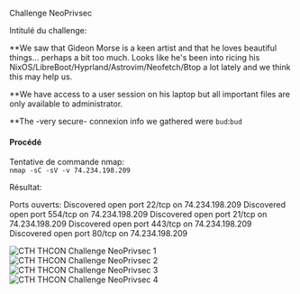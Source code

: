 
Challenge NeoPrivsec

Intitulé du challenge:

**We saw that Gideon Morse is a keen artist and that he loves beautiful things... perhaps a bit too much. Looks like he's been into ricing his NixOS/LibreBoot/Hyprland/Astrovim/Neofetch/Btop a lot lately and we think this may help us.

**We have access to a user session on his laptop but all important files are only available to administrator.

**The -very secure- connexion info we gathered were `bud`:`bud`


#### Procédé

Tentative de commande nmap:  
```nmap -sC -sV -v 74.234.198.209```

Résultat:

Ports ouverts: 
Discovered open port 22/tcp on 74.234.198.209
Discovered open port 554/tcp on 74.234.198.209
Discovered open port 21/tcp on 74.234.198.209
Discovered open port 443/tcp on 74.234.198.209
Discovered open port 80/tcp on 74.234.198.209

![CTH THCON Challenge NeoPrivsec 1](../../images/CTH%20THCON%20Challenge%20Challenge%20NeoPrivsec%201.png)
![CTH THCON Challenge NeoPrivsec 2](../../images/CTH%20THCON%20Challenge%20Challenge%20NeoPrivsec%202.png)
![CTH THCON Challenge NeoPrivsec 3](../../images/CTH%20THCON%20Challenge%20Challenge%20NeoPrivsec%203.png)
![CTH THCON Challenge NeoPrivsec 4](../../images/CTH%20THCON%20Challenge%20Challenge%20NeoPrivsec%204.png)
